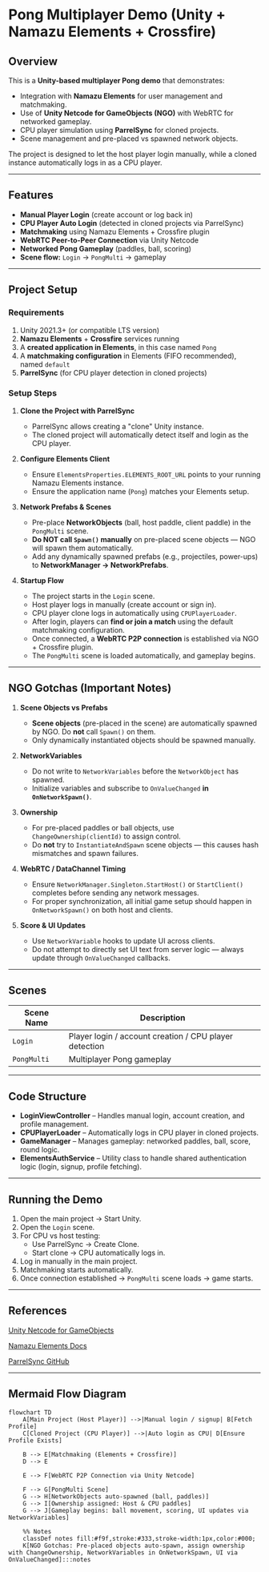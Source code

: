 # Pong Multiplayer Demo (Unity + Namazu Elements + Crossfire)

## Overview

This is a **Unity-based multiplayer Pong demo** that demonstrates:  

- Integration with **Namazu Elements** for user management and matchmaking.  
- Use of **Unity Netcode for GameObjects (NGO)** with WebRTC for networked gameplay.  
- CPU player simulation using **ParrelSync** for cloned projects.  
- Scene management and pre-placed vs spawned network objects.  

The project is designed to let the host player login manually, while a cloned instance automatically logs in as a CPU player.

---

## Features

- **Manual Player Login** (create account or log back in)  
- **CPU Player Auto Login** (detected in cloned projects via ParrelSync)  
- **Matchmaking** using Namazu Elements + Crossfire plugin  
- **WebRTC Peer-to-Peer Connection** via Unity Netcode  
- **Networked Pong Gameplay** (paddles, ball, scoring)  
- **Scene flow:** `Login` → `PongMulti` → gameplay  

---

## Project Setup

### Requirements

1. Unity 2021.3+ (or compatible LTS version)  
2. **Namazu Elements** + **Crossfire** services running  
3. A **created application in Elements**, in this case named `Pong`  
4. A **matchmaking configuration** in Elements (FIFO recommended), named `default`  
5. **ParrelSync** (for CPU player detection in cloned projects)  

### Setup Steps

1. **Clone the Project with ParrelSync**  
   - ParrelSync allows creating a "clone" Unity instance.  
   - The cloned project will automatically detect itself and login as the CPU player.  

2. **Configure Elements Client**  
   - Ensure `ElementsProperties.ELEMENTS_ROOT_URL` points to your running Namazu Elements instance.  
   - Ensure the application name (`Pong`) matches your Elements setup.  

3. **Network Prefabs & Scenes**  
   - Pre-place **NetworkObjects** (ball, host paddle, client paddle) in the `PongMulti` scene.  
   - **Do NOT call `Spawn()` manually** on pre-placed scene objects — NGO will spawn them automatically.  
   - Add any dynamically spawned prefabs (e.g., projectiles, power-ups) to **NetworkManager → NetworkPrefabs**.  

4. **Startup Flow**  
   - The project starts in the `Login` scene.  
   - Host player logs in manually (create account or sign in).  
   - CPU player clone logs in automatically using `CPUPlayerLoader`.  
   - After login, players can **find or join a match** using the default matchmaking configuration.  
   - Once connected, a **WebRTC P2P connection** is established via NGO + Crossfire plugin.  
   - The `PongMulti` scene is loaded automatically, and gameplay begins.  

---

## NGO Gotchas (Important Notes)

1. **Scene Objects vs Prefabs**  
   - **Scene objects** (pre-placed in the scene) are automatically spawned by NGO. Do **not** call `Spawn()` on them.  
   - Only dynamically instantiated objects should be spawned manually.  

2. **NetworkVariables**  
   - Do not write to `NetworkVariables` before the `NetworkObject` has spawned.  
   - Initialize variables and subscribe to `OnValueChanged` **in `OnNetworkSpawn()`**.  

3. **Ownership**  
   - For pre-placed paddles or ball objects, use `ChangeOwnership(clientId)` to assign control.  
   - Do **not** try to `InstantiateAndSpawn` scene objects — this causes hash mismatches and spawn failures.  

4. **WebRTC / DataChannel Timing**  
   - Ensure `NetworkManager.Singleton.StartHost()` or `StartClient()` completes before sending any network messages.  
   - For proper synchronization, all initial game setup should happen in `OnNetworkSpawn()` on both host and clients.  

5. **Score & UI Updates**  
   - Use `NetworkVariable` hooks to update UI across clients.  
   - Do not attempt to directly set UI text from server logic — always update through `OnValueChanged` callbacks.  

---

## Scenes

| Scene Name | Description |
|------------|-------------|
| `Login` | Player login / account creation / CPU player detection |
| `PongMulti` | Multiplayer Pong gameplay |

---

## Code Structure

- **LoginViewController** – Handles manual login, account creation, and profile management.  
- **CPUPlayerLoader** – Automatically logs in CPU player in cloned projects.  
- **GameManager** – Manages gameplay: networked paddles, ball, score, round logic.  
- **ElementsAuthService** – Utility class to handle shared authentication logic (login, signup, profile fetching).  

---

## Running the Demo

1. Open the main project → Start Unity.  
2. Open the `Login` scene.  
3. For CPU vs host testing:  
   - Use ParrelSync → Create Clone.  
   - Start clone → CPU automatically logs in.  
4. Log in manually in the main project.  
5. Matchmaking starts automatically.  
6. Once connection established → `PongMulti` scene loads → game starts.  

---

## References

[Unity Netcode for GameObjects](https://docs-multiplayer.unity3d.com/)

[Namazu Elements Docs](https://namazustudios.com/docs)

[ParrelSync GitHub](https://github.com/VeriorPies/ParrelSync)

---

## Mermaid Flow Diagram

```mermaid
flowchart TD
    A[Main Project (Host Player)] -->|Manual login / signup| B[Fetch Profile]
    C[Cloned Project (CPU Player)] -->|Auto login as CPU| D[Ensure Profile Exists]

    B --> E[Matchmaking (Elements + Crossfire)]
    D --> E

    E --> F[WebRTC P2P Connection via Unity Netcode]

    F --> G[PongMulti Scene]
    G --> H[NetworkObjects auto-spawned (ball, paddles)]
    G --> I[Ownership assigned: Host & CPU paddles]
    G --> J[Gameplay begins: ball movement, scoring, UI updates via NetworkVariables]

    %% Notes
    classDef notes fill:#f9f,stroke:#333,stroke-width:1px,color:#000;
    K[NGO Gotchas: Pre-placed objects auto-spawn, assign ownership with ChangeOwnership, NetworkVariables in OnNetworkSpawn, UI via OnValueChanged]:::notes
